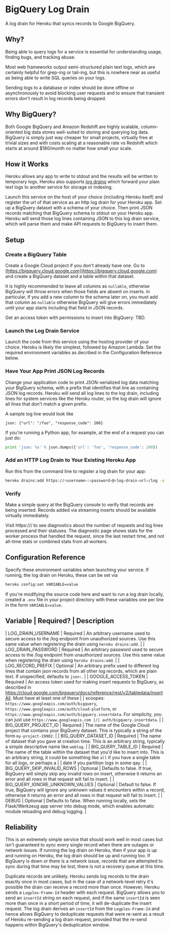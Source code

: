 # BigQuery Log Drain

A log drain for Heroku that syncs records to Google BigQuery.

## Why?

Being able to query logs for a service is essential for understanding usage,
finding bugs, and tracking abuse.

Most web frameworks output semi-structured plain text logs, which are certainly
helpful for grep-ing or tail-ing, but this is nowhere near as useful as being
able to write SQL queries on your logs.

Sending logs to a database or index should be done offline or asynchronously
to avoid blocking user requests and to ensure that transient errors don't
result in log records being dropped.

## Why BigQuery?

Both Google BigQuery and Amazon Redshift are highly scalable, column-oriented
big data stores well-suited to storing and querying log data. BigQuery is
simply just way cheaper for small projects, virtually free at trivial sizes
and with costs scaling at a reasonable rate vs Redshift which starts at
around $180/month no matter how small your scale.

## How it Works

Heroku allows any app to write to stdout and the results will be written to
temporary logs. Heroku also supports [log drains](https://devcenter.heroku.com/articles/log-drains)
which forward your plain text logs to another service for storage or indexing.

Launch this service on the host of your choice (including Heroku itself) and
register the url of that service as an http log drain for your Heroku app.
Set up a BigQuery dataset with a schema of your choice. Then print JSON
records matching that BigQuery schema to stdout on your Heroku app.
Heroku will send those log lines containing JSON to this log drain service,
which will parse them and make API requests to BigQuery to insert them.

## Setup

### Create a BigQuery Table

Create a Google Cloud project if you don't already have one.
Go to [https://bigquery.cloud.google.com](https://bigquery.cloud.google.com) and create a BigQuery dataset and
a table within that dataset.

It is highly recommended to leave all columns as `nullable`, otherwise
BigQuery will throw errors when those fields are absent on inserts.
In particular, if you add a new column to the schema later on, you must
add that column as `nullable` otherwise BigQuery will give errors
immediately until your app starts including that field in JSON records.

Get an access token with permissions to insert into BigQuery: TBD.

### Launch the Log Drain Service

Launch the code from this service using the hosting provider of your
choice. Heroku is likely the simplest, followed by Amazon Lambda.
Set the required environment variables as decribed in the
Configuration Reference below.

### Have Your App Print JSON Log Records

Change your application code to print JSON-serialized log data matching
your BigQuery schema, with a prefix that identifies that line as containing
JSON log records. Heroku will send all log lines to the log drain, including
lines for system services like the Heroku router, so the log drain will
ignore all lines that don't match a given prefix.

A sample log line would look like

```
json: {"url": "/foo", "response_code": 200}
```

If you're running a Python app, for example, at the end of a request you can
just do:

```python
print 'json: %s' % json.dumps({'url': 'foo', 'response_code': 200})
```

### Add an HTTP Log Drain to Your Existing Heroku App

Run this from the command line to register a log drain for your app:

```bash
heroku drains:add https://<username>:<password>@<log-drain-url>/log -a <heroku-app-name>
```

### Verify

Make a simple query at the BigQuery console to verify that records are being
inserted. Records added via streaming inserts should be available virtually
immediately.

Visit https://<your-log-drain-url>/ to see diagnostics about the number
of requests and log lines processed and their statuses. The diagnostic
page shows stats for the worker process that handled the request, since
the last restart time, and not all-time stats or combined stats from all
workers.

## Configuration Reference

Specify these environment variables when launching your service. If running,
the log drain on Heroku, these can be set via

```bash
heroku config:set VARIABLE=value
```

If you're modifying the source code here and want to run a log drain locally,
created a `.env` file in your project directory with these variables
one per line in the form `VARIABLE=value`.

Variable | Required? | Description
----------------------------------
| LOG_DRAIN_USERNAME | Required | An arbitrary username used to secure access to the /log endpoint from unauthorized sources. Use this same value when registering the drain using `heroku drains:add`. |
| LOG_DRAIN_PASSWORD | Required | An arbitrary password used to secure access to the /log endpoint from unauthorized sources. Use this same value when registering the drain using `heroku drains:add`. |
| LOG_RECORD_PREFIX  | Optional | An arbitrary prefix used to different log lines that contain json records from all other log records, which are plain text. If unspecified, defaults to `json:`. |
| GOOGLE_ACCESS_TOKEN | Required | An access token used for making insert requests to BigQuery, as described in https://cloud.google.com/bigquery/docs/reference/rest/v2/tabledata/insertAll. Must have at least one of these | | scoopes: `https://www.googleapis.com/auth/bigquery`, `https://www.googleapis.com/auth/cloud-platform`,  or `https://www.googleapis.com/auth/bigquery.insertdata`. For simplicity, you can just use `https://www.googleapis.com |/| auth/bigquery.insertdata`. |
| BIG_QUERY_PROJECT_ID | Required | The name of the Google Cloud project that contains your BigQuery dataset. This is typically a string of the form `my-project-19902`. |
| BIG_QUERY_DATASET_ID | Required | The name of dataset that you gave at creation time. This is an arbitrary string, typically a simple descriptive name like `weblog`. |
| BIG_QUERY_TABLE_ID | Required | The name of the table within the dataset that you'd like to insert into. This is an arbitrary string, it could be something like `all` if you have a single table for all logs, or perhaps a | | date if you partition logs in some qay. |
| BIG_QUERY_SKIP_INVALID_ROWS | Optional | Defaults to false. If true, BigQuery will simply skip any invalid rows on insert, otherwise it returns an error and all rows in that request will fail to insert. |
| BIG_QUERY_IGNORE_UNKNOWN_VALUES | Optional | Default to false. If true, BigQuery will ignore any unknown values it encounters within a record, otherwise it returns an error and all rows in that request will fail to insert. |
| DEBUG | Optional | Defaults to false. When running locally, sets the Flask/Werkzeug app server into debug mode, which enables automatic module reloading and debug logging. |

## Reliability

This is an extremely simple service that should work well in most cases but
isn't guaranteed to sync every single record when there are outages or
network issues. If running the log drain on Heroku, then if your app is
up and running on Heroku, the log drain should be up and running too.
If BigQuery is down or there is a network issue, records that are attempted
to sync during that time may be lost, there is not a recovery queue
at this time.

Duplicate records are unlikely. Heroku sends log records to the drain
exactly once in most cases, but in the case of a network-level retry
it's possible the drain can receive a record more than once. However,
Heroku sends a `Logplex-Frame-Id` header with each request. BigQuery
allows you to send an `insertId` string on each request, and if the same
`insertId` is seen more than once in a short period of time, it will
de-duplicate the insert request. The log drain derives an `insertId`
from the `Logplex-Frame-Id` and hence allows BigQuery to deduplicate
requests that were re-sent as a result of Heroku re-sending a log drain
request, provided that the re-send happens within BigQuery's deduplication
window.
